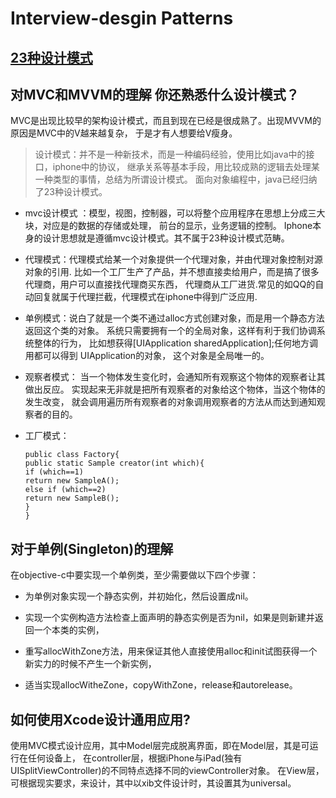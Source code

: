 # Interview-desgin Patterns
## [23种设计模式](http://blog.csdn.net/zhengzhb/article/category/926691/1)
## 对MVC和MVVM的理解 你还熟悉什么设计模式？

MVC是出现比较早的架构设计模式，而且到现在已经是很成熟了。出现MVVM的原因是MVC中的V越来越复杂， 于是才有人想要给V瘦身。

> 设计模式：并不是一种新技术，而是一种编码经验，使用比如java中的接口，iphone中的协议， 继承关系等基本手段，用比较成熟的逻辑去处理某一种类型的事情，总结为所谓设计模式。 面向对象编程中，java已经归纳了23种设计模式。

- mvc设计模式 ：模型，视图，控制器，可以将整个应用程序在思想上分成三大块，对应是的数据的存储或处理， 前台的显示，业务逻辑的控制。 Iphone本身的设计思想就是遵循mvc设计模式。其不属于23种设计模式范畴。

- 代理模式：代理模式给某一个对象提供一个代理对象，并由代理对象控制对源对象的引用. 比如一个工厂生产了产品，并不想直接卖给用户，而是搞了很多代理商，用户可以直接找代理商买东西， 代理商从工厂进货.常见的如QQ的自动回复就属于代理拦截，代理模式在iphone中得到广泛应用.

- 单例模式：说白了就是一个类不通过alloc方式创建对象，而是用一个静态方法返回这个类的对象。 系统只需要拥有一个的全局对象，这样有利于我们协调系统整体的行为， 比如想获得[UIApplication sharedApplication];任何地方调用都可以得到 UIApplication的对象， 这个对象是全局唯一的。

- 观察者模式： 当一个物体发生变化时，会通知所有观察这个物体的观察者让其做出反应。 实现起来无非就是把所有观察者的对象给这个物体，当这个物体的发生改变， 就会调用遍历所有观察者的对象调用观察者的方法从而达到通知观察者的目的。

- 工厂模式：

  ```objc
  public class Factory{
  public static Sample creator(int which){
  if (which==1)
  return new SampleA();
  else if (which==2)
  return new SampleB();
  }
  }
  ```

## 对于单例(Singleton)的理解

在objective-c中要实现一个单例类，至少需要做以下四个步骤：

- 为单例对象实现一个静态实例，并初始化，然后设置成nil。

- 实现一个实例构造方法检查上面声明的静态实例是否为nil，如果是则新建并返回一个本类的实例，

- 重写allocWithZone方法，用来保证其他人直接使用alloc和init试图获得一个新实力的时候不产生一个新实例，

- 适当实现allocWitheZone，copyWithZone，release和autorelease。

## 如何使用Xcode设计通用应用?

使用MVC模式设计应用，其中Model层完成脱离界面，即在Model层，其是可运行在任何设备上， 在controller层，根据iPhone与iPad(独有UISplitViewController)的不同特点选择不同的viewController对象。 在View层，可根据现实要求，来设计，其中以xib文件设计时，其设置其为universal。
